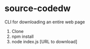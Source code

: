 # source-codedw
CLI for downloading an entire web page

 1. Clone
 2. npm install
 3. node index.js [URL to download]
 
 
